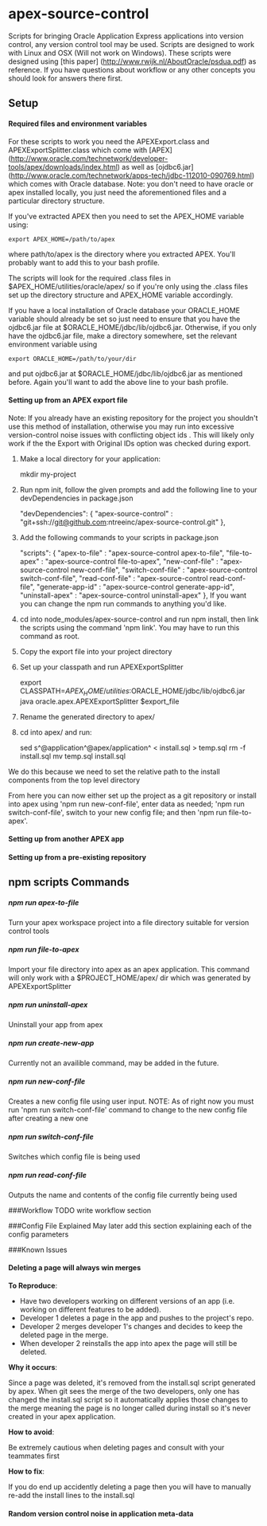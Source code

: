 # apex-source-control
Scripts for bringing Oracle Application Express applications into version control, any version control tool may be used.
Scripts are designed to work with Linux and OSX (Will not work on Windows).
These scripts were designed using [this paper] (http://www.rwijk.nl/AboutOracle/psdua.pdf) as reference.
If you have questions about workflow or any other concepts you should look for answers there first.
## Setup
#### Required files and environment variables
For these scripts to work you need the APEXExport.class and APEXExportSplitter.class which come with [APEX] (http://www.oracle.com/technetwork/developer-tools/apex/downloads/index.html) as well as [ojdbc6.jar] (http://www.oracle.com/technetwork/apps-tech/jdbc-112010-090769.html) which comes with Oracle database.
Note: you don't need to have oracle or apex installed locally, you just need the aforementioned files and a particular directory structure.

If you've extracted APEX then you need to set the APEX_HOME variable using:

	export APEX_HOME=/path/to/apex

where path/to/apex is the directory where you extracted APEX. You'll probably want to add this to your bash profile.

The scripts will look for the required .class files in $APEX_HOME/utilities/oracle/apex/ so if you're only using the .class files set up the directory structure and APEX_HOME variable accordingly.

If you have a local installation of Oracle database your ORACLE_HOME variable should already be set so just need to ensure that you have the ojdbc6.jar file at $ORACLE_HOME/jdbc/lib/ojdbc6.jar.
Otherwise, if you only have the ojdbc6.jar file, make a directory somewhere, set the relevant environment variable using

	export ORACLE_HOME=/path/to/your/dir

and put ojdbc6.jar at $ORACLE_HOME/jdbc/lib/ojdbc6.jar as mentioned before. Again you'll want to add the above line to your bash profile.

#### Setting up from an APEX export file
Note: If you already have an existing repository for the project you shouldn't use this method of installation, otherwise you may run into excessive version-control noise issues with conflicting object ids . This will likely only work if the the Export with Original IDs option was checked during export.

1) Make a local directory for your application:

	mkdir my-project

2) Run npm init, follow the given prompts and add the following line to your devDependencies in package.json

	"devDependencies": {
	    "apex-source-control" : "git+ssh://git@github.com:ntreeinc/apex-source-control.git"
	},

3) Add the following commands to your scripts in package.json

	"scripts": {
	   "apex-to-file" : "apex-source-control apex-to-file",
	   "file-to-apex" : "apex-source-control file-to-apex",
	   "new-conf-file" : "apex-source-control new-conf-file",
	   "switch-conf-file" : "apex-source-control switch-conf-file",
	   "read-conf-file" : "apex-source-control read-conf-file",
	   "generate-app-id" : "apex-source-control generate-app-id",
	   "uninstall-apex" : "apex-source-control uninstall-apex"
	},
If you want you can change the npm run commands to anything you'd like.

4) cd into node_modules/apex-source-control and run npm install, then link the scripts using the command 'npm link'. You may have to run this command as root.

5) Copy the export file into your project directory

6) Set up your classpath and run APEXExportSplitter

	export CLASSPATH=$APEX_HOME/utilities:$ORACLE_HOME/jdbc/lib/ojdbc6.jar
	java oracle.apex.APEXExportSplitter $export_file

7) Rename the generated directory to apex/

8) cd into apex/ and run:

	sed s^@application^@apex/application^ < install.sql > temp.sql
	rm -f install.sql
	mv temp.sql install.sql

We do this because we need to set the relative path to the install components from the top level directory

From here you can now either set up the project as a git repository or install into apex using 'npm run new-conf-file', enter data as needed; 'npm run switch-conf-file', switch to your new config file; and then 'npm run file-to-apex'.

#### Setting up from another APEX app


#### Setting up from a pre-existing repository

## npm scripts Commands
##### npm run apex-to-file
Turn your apex workspace project into a file directory suitable for version control tools
##### npm run file-to-apex
Import your file directory into apex as an apex application. This command will only work with a $PROJECT_HOME/apex/ dir which was generated by APEXExportSplitter
##### npm run uninstall-apex
Uninstall your app from apex
##### npm run create-new-app
Currently not an availible command, may be added in the future.
##### npm run new-conf-file
Creates a new config file using user input. NOTE: As of right now you must run 'npm run switch-conf-file' command to change to the new config file after creating a new one
##### npm run switch-conf-file
Switches which config file is being used
##### npm run read-conf-file
Outputs the name and contents of the config file currently being used

###Workflow
TODO write workflow section 

###Config File Explained
May later add this section explaining each of the config parameters

###Known Issues
#### Deleting a page will always win merges
**To Reproduce**: 
* Have two developers working on different versions of an app (i.e. working on different features to be added).
* Developer 1 deletes a page in the app and pushes to the project's repo.
* Developer 2 merges developer 1's changes and decides to keep the deleted page in the merge.
* When developer 2 reinstalls the app into apex the page will still be deleted.

**Why it occurs**:

Since a page was deleted, it's removed from the install.sql script generated by apex. When git sees the merge of the two developers, only one has changed the install.sql script so it automatically applies those changes to the merge meaning the page is no longer called during install so it's never created in your apex application.

**How to avoid**:

Be extremely cautious when deleting pages and consult with your teammates first

**How to fix**:

If you do end up accidently deleting a page then you will have to manually re-add the install lines to the install.sql

#### Random version control noise in application meta-data
